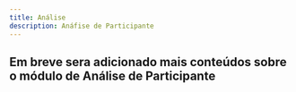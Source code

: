 ```yaml
---
title: Análise
description: Anáfise de Participante
---
```


## Em breve sera adicionado mais conteúdos sobre o módulo de Análise de Participante
